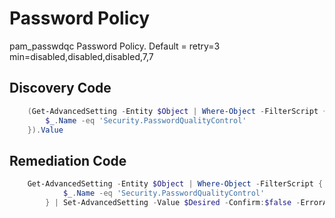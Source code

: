 # Password Policy
pam_passwdqc Password Policy. Default = retry=3 min=disabled,disabled,disabled,7,7
## Discovery Code
```powershell
    (Get-AdvancedSetting -Entity $Object | Where-Object -FilterScript {
        $_.Name -eq 'Security.PasswordQualityControl'
    }).Value
```

## Remediation Code
```powershell
    Get-AdvancedSetting -Entity $Object | Where-Object -FilterScript {
            $_.Name -eq 'Security.PasswordQualityControl'
        } | Set-AdvancedSetting -Value $Desired -Confirm:$false -ErrorAction Stop
```
